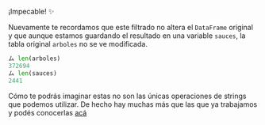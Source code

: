 ¡Impecable! ✨

Nuevamente te recordamos que este filtrado no altera el `DataFrame` original y que aunque estamos guardando el resultado en una variable `sauces`, la tabla original `arboles` no se ve modificada.

```python
ム len(arboles)
372694
ム len(sauces)
2441
```

Cómo te podrás imaginar estas no son las únicas operaciones de strings que podemos utilizar. De hecho hay muchas más que las que ya trabajamos y podés conocerlas [acá](https://pandas.pydata.org/docs/user_guide/text.html)
